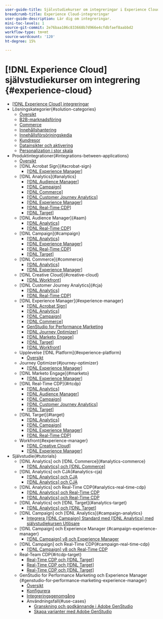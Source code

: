 ```yaml
---
user-guide-title: Självstudiekurser om integreringar i Experience Cloud
breadcrumb-title: Experience Cloud-integreringar
user-guide-description: Lär dig om integreringar.
mini-toc-levels: 1
source-git-commit: 2e76baa106c833668b7d966e4cfdbfaef8aabbd2
workflow-type: tm+mt
source-wordcount: '120'
ht-degree: 15%

---
```



# [!DNL Experience Cloud] självstudiekurser om integrering {#experience-cloud}

+ [[!DNL Experience Cloud] integreringar](./overview.md)
+ Lösningskategorier{#solution-categories}
   + [Översikt](./solution-categories/overview.md)
   + [B2B-marknadsföring](./solution-categories/b2b.md)
   + [Commerce](./solution-categories/commerce.md)
   + [Innehållshantering](./solution-categories/content-management.md)
   + [Innehållsförsörjningskedja](./solution-categories/content-supply-chain.md)
   + [Kundresor](./solution-categories/customer-journeys.md)
   + [Datainsikter och aktivering](./solution-categories/data-insights.md)
   + [Personalization i stor skala](./solution-categories/personalization.md)
+ Produktintegrationer{#integrations-between-applications}
   + [Översikt](./integrations-between-applications/overview.md)
   + [!DNL Acrobat Sign]{#acrobat-sign}
      + [[!DNL Experience Manager]](./integrations-between-applications/acrobat-sign/acrobat-sign-experience-manager.md)
   + [!DNL Analytics]{#analytics}
      + [[!DNL Audience Manager]](./integrations-between-applications/analytics/analytics-aam.md)
      + [[!DNL Campaign]](./integrations-between-applications/analytics/analytics-campaign.md)
      + [[!DNL Commerce]](./integrations-between-applications/analytics/analytics-commerce.md)
      + [[!DNL Customer Journey Analytics]](./integrations-between-applications/analytics/analytics-customer-journey-analytics.md)
      + [[!DNL Experience Manager]](./integrations-between-applications/analytics/analytics-experience-manager.md)
      + [[!DNL Real-Time CDP]](./integrations-between-applications/analytics/analytics-rtcdp.md)
      + [[!DNL Target]](./integrations-between-applications/analytics/analytics-target.md)
   + [!DNL Audience Manager]{#aam}
      + [[!DNL Analytics]](./integrations-between-applications/aam/aam-analytics.md)
      + [[!DNL Real-Time CDP]](./integrations-between-applications/aam/aam-rtcdp.md)
   + [!DNL Campaign]{#campaign}
      + [[!DNL Analytics]](./integrations-between-applications/campaign/campaign-analytics.md)
      + [[!DNL Experience Manager]](./integrations-between-applications/campaign/campaign-experience-manager.md)
      + [[!DNL Real-Time CDP]](./integrations-between-applications/campaign/campaign-rtcdp.md)
      + [[!DNL Target]](./integrations-between-applications/campaign/campaign-target.md)
   + [!DNL Commerce]{#commerce}
      + [[!DNL Analytics]](./integrations-between-applications/commerce/commerce-analytics.md)
      + [[!DNL Experience Manager]](./integrations-between-applications/commerce/commerce-experience-manager.md)
   + [!DNL Creative Cloud]{#creative-cloud}
      + [[!DNL Workfront]](./integrations-between-applications/creative-cloud/creative-cloud-workfront.md)
   + [!DNL Customer Journey Analytics]{#cja}
      + [[!DNL Analytics]](./integrations-between-applications/cja/customer-journey-analytics-analytics.md)
      + [[!DNL Real-Time CDP]](./integrations-between-applications/cja/cja-rtcdp.md)
   + [!DNL Experience Manager]{#experience-manager}
      + [[!DNL Acrobat Sign]](./integrations-between-applications/experience-manager/experience-manager-acrobat-sign.md)
      + [[!DNL Analytics]](./integrations-between-applications/experience-manager/experience-manager-analytics.md)
      + [[!DNL Campaign]](./integrations-between-applications/experience-manager/experience-manager-campaign.md)
      + [[!DNL Commerce]](./integrations-between-applications/experience-manager/experience-manager-commerce.md)
      + [GenStudio for Performance Marketing](./integrations-between-applications/experience-manager/experience-manager-genstudio-for-performance-marketing.md)
      + [[!DNL Journey Optimizer]](./integrations-between-applications/experience-manager/experience-manager-journey-optimizer.md)
      + [[!DNL Marketo Engage]](./integrations-between-applications/experience-manager/experience-manager-marketo.md)
      + [[!DNL Target]](./integrations-between-applications/experience-manager/experience-manager-target.md)
      + [[!DNL Workfront]](./integrations-between-applications/experience-manager/experience-manager-workfront.md)
   + Upplevelse [!DNL Platform]{#experience-platform}
      + [Översikt](./integrations-between-applications/experience-platform/platform.md)
   + Journey Optimizer{#journey-optimizer}
      + [[!DNL Experience Manager]](./integrations-between-applications/journey-optimizer/journey-optimizer-experience-manager.md)
   + [!DNL Marketo Engage]{#marketo}
      + [[!DNL Experience Manager]](./integrations-between-applications/marketo/marketo-experience-manager.md)
   + [!DNL Real-Time CDP]{#rtcdp}
      + [[!DNL Analytics]](./integrations-between-applications/rtcdp/rtcdp-analytics.md)
      + [[!DNL Audience Manager]](./integrations-between-applications/rtcdp/rtcdp-aam.md)
      + [[!DNL Campaign]](./integrations-between-applications/rtcdp/rtcdp-campaign.md)
      + [[!DNL Customer Journey Analytics]](./integrations-between-applications/rtcdp/rtcdp-cja.md)
      + [[!DNL Target]](./integrations-between-applications/rtcdp/rtcdp-target.md)
   + [!DNL Target]{#target}
      + [[!DNL Analytics]](./integrations-between-applications/target/target-analytics.md)
      + [[!DNL Campaign]](./integrations-between-applications/target/target-campaign.md)
      + [[!DNL Experience Manager]](./integrations-between-applications/target/target-experience-manager.md)
      + [[!DNL Real-Time CDP]](./integrations-between-applications/target/target-rtcdp.md)
   + Workfront{#experience-manager}
      + [[!DNL Creative Cloud]](./integrations-between-applications/workfront/workfront-creative-cloud.md)
      + [[!DNL Experience Manager]](./integrations-between-applications/workfront/workfront-experience-manager.md)
+ Självstudie{#tutorials}
   + [!DNL Analytics] och [!DNL Commerce]{#analytics-commerce}
      + [[!DNL Analytics] och [!DNL Commerce]](./tutorials/analytics-commerce/analytics-commerce.md)
   + [!DNL Analytics] och CJA{#analytics-cja}
      + [[!DNL Analytics] och CJA](./tutorials/analytics-cja/experience-platform-edge.md)
      + [[!DNL Analytics] och CJA](./tutorials/analytics-cja/experience-platform-source-connector.md)
   + [!DNL Analytics] och Real-Time CDP{#analytics-real-time-cdp}
      + [[!DNL Analytics] och Real-Time CDP](./tutorials/analytics-rtcdp/experience-platform-edge.md)
      + [[!DNL Analytics] och Real-Time CDP](./tutorials/analytics-rtcdp/experience-platform-source-connector.md)
   + [!DNL Analytics] och [!DNL Target]{#analytics-target}
      + [[!DNL Analytics] och [!DNL Target]](./tutorials/analytics-target/analytics-target.md)
   + [!DNL Campaign] och [!DNL Analytics]{#campaign-analytics}
      + [Integrera [!DNL Campaign] Standard med [!DNL Analytics] med självstudiekursen Utlösare](./tutorials/campaign-analytics/campaign-analytics-trigger.md)
   + [!DNL Campaign] och Experience Manager {#campaign-experience-manager}
      + [[!DNL Campaign] v8 och Experience Manager](./tutorials/campaign-aem/campaign-v8-with-experience-manager.md)
   + [!DNL Campaign] och Real-Time CDP{#campaign-real-time-cdp}
      + [[!DNL Campaign] v8 och Real-Time CDP](./tutorials/campaign-rtcdp/campaign-v8-real-time-cdp.md)
   + Real-Team CDP{#rtcdp-target}
      + [Real-Time CDP och [!DNL Target]](./tutorials/rtcdp-target/web-sdk-and-target-destination.md)
      + [Real-Time CDP och [!DNL Target]](./tutorials/rtcdp-target/mobile-sdk-and-target-destination.md)
      + [Real-Time CDP och [!DNL Target]](./tutorials/rtcdp-target/atjs-and-target-destination.md)
   + GenStudio for Performance Marketing och Experience Manager {#genstudio-for-performance-marketing-experience-manager}
      + [Översikt](./tutorials/aem-genstudio-for-performance-marketing/overview.md)
      + [Konfigurera](./tutorials/aem-genstudio-for-performance-marketing/setup.md)
      + [Integreringsgenomgång](./tutorials/aem-genstudio-for-performance-marketing/integration-walkthrough.md)
      + Användningsfall{#use-cases}
         + [Granskning och godkännande i Adobe GenStudio](./tutorials/aem-genstudio-for-performance-marketing/use-case-1.md)
         + [Skapa varianter med Adobe GenStudio](./tutorials/aem-genstudio-for-performance-marketing/use-case-2.md)
